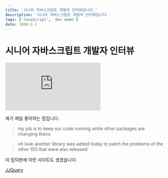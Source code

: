 ```yaml
---
title: '시니어 자바스크립트 개발자 인터뷰입니다.'
description: '시니어 자바스크립트 개발자 인터뷰입니다.'
tags: ['JavaScript', 'dev meme']
date: 1000-1-1
---
```


# 시니어 자바스크립트 개발자 인터뷰

<iframe class="codepen" src="https://www.youtube.com/embed/Uo3cL4nrGOk" title="시니어 자바스크립트 개발자 인터뷰" frameborder="0" allow="accelerometer; autoplay; clipboard-write; encrypted-media; gyroscope; picture-in-picture; web-share" allowfullscreen></iframe>

제가 제일 좋아하는 밈입니다.

> my job is to keep our code running while other packages are changing theirs

> oh look another library was added today to patch the problems of the other 150 that were also released

이 밈덕분에 이런 사이트도 생겼습니다.

[JJQuery](https://jjquery.io/)
